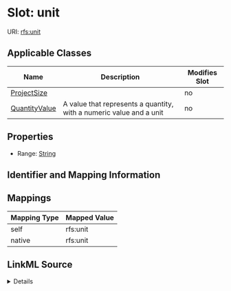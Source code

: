 

# Slot: unit



URI: [rfs:unit](https://framework.regen.network/schema/unit)



<!-- no inheritance hierarchy -->





## Applicable Classes

| Name | Description | Modifies Slot |
| --- | --- | --- |
| [ProjectSize](ProjectSize.md) |  |  no  |
| [QuantityValue](QuantityValue.md) | A value that represents a quantity, with a numeric value and a unit |  no  |







## Properties

* Range: [String](String.md)





## Identifier and Mapping Information








## Mappings

| Mapping Type | Mapped Value |
| ---  | ---  |
| self | rfs:unit |
| native | rfs:unit |




## LinkML Source

<details>
```yaml
name: unit
alias: unit
domain_of:
- ProjectSize
- QuantityValue
range: string

```
</details>